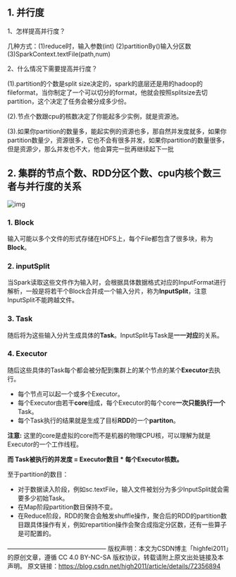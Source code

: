 ## 1. 并行度

1、怎样提高并行度？

几种方式：(1)reduce时，输入参数(int)   (2)partitionBy()输入分区数  (3)SparkContext.textFile(path,num)

2、什么情况下需要提高并行度？

(1).partition的个数是split size决定的，spark的底层还是用的hadoop的fileformat，当你制定了一个可以切分的format，他就会按照splitsize去切partition，这个决定了任务会被分成多少份。

(2).节点个数跟cpu的核数决定了你能起多少实例，就是资源池。

(3).如果你partition的数量多，能起实例的资源也多，那自然并发度就多，如果你partition数量少，资源很多，它也不会有很多并发，如果你partition的数量很多，但是资源少，那么并发也不大，他会算完一批再继续起下一批



## 2. 集群的节点个数、RDD分区个数、cpu内核个数三者与并行度的关系

![img](https://tva1.sinaimg.cn/large/007S8ZIlly1ge4yhw2afgj30hs080t9g.jpg)

### 1. Block

输入可能以多个文件的形式存储在HDFS上，每个File都包含了很多块，称为**Block**。

### 2. inputSplit

当Spark读取这些文件作为输入时，会根据具体数据格式对应的InputFormat进行解析，一般是将若干个Block合并成一个输入分片，称为**InputSplit**，注意InputSplit不能跨越文件。

### 3. Task

随后将为这些输入分片生成具体的**Task**。InputSplit与Task是**一一对应**的关系。

### 4. Executor

随后这些具体的Task每个都会被分配到集群上的某个节点的某个**Executor**去执行。

- 每个节点可以起一个或多个Executor。
- 每个Executor由若干**core**组成，每个Executor的每个core**一次只能执行一个**Task。
- 每个Task执行的结果就是生成了目标**RDD**的一个**partiton**。



**注意:** 这里的core是虚拟的core而不是机器的物理CPU核，可以理解为就是Executor的一个工作线程。

**而 Task被执行的并发度 = Executor数目 * 每个Executor核数。**



至于partition的数目：

- 对于数据读入阶段，例如sc.textFile，输入文件被划分为多少InputSplit就会需要多少初始Task。
- 在Map阶段partition数目保持不变。
- 在Reduce阶段，RDD的聚合会触发shuffle操作，聚合后的RDD的partition数目跟具体操作有关，例如repartition操作会聚合成指定分区数，还有一些算子是可配置的。



————————————————
版权声明：本文为CSDN博主「highfei2011」的原创文章，遵循 CC 4.0 BY-NC-SA 版权协议，转载请附上原文出处链接及本声明。
原文链接：https://blog.csdn.net/high2011/article/details/72356894